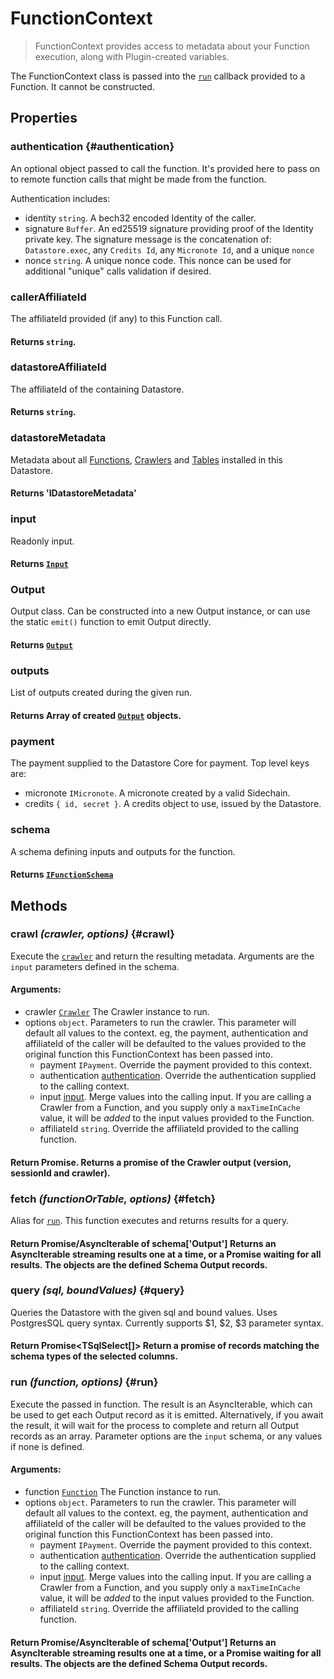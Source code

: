 # FunctionContext

> FunctionContext provides access to metadata about your Function execution, along with Plugin-created variables.

The FunctionContext class is passed into the [`run`](./function#constructor) callback provided to a Function. It cannot be constructed.

## Properties

### authentication {#authentication}

An optional object passed to call the function. It's provided here to pass on to remote function calls that might be made from the function.

Authentication includes:

- identity `string`. A bech32 encoded Identity of the caller.
- signature `Buffer`. An ed25519 signature providing proof of the Identity private key. The signature message is the concatenation of: `Datastore.exec`, any `Credits Id`, any `Micronote Id`, and a unique `nonce`
- nonce `string`. A unique nonce code. This nonce can be used for additional "unique" calls validation if desired.

### callerAffiliateId

The affiliateId provided (if any) to this Function call.

#### **Returns** `string`.

### datastoreAffiliateId

The affiliateId of the containing Datastore.

#### **Returns** `string`.

### datastoreMetadata

Metadata about all [Functions](./function.md), [Crawlers](./crawler.md) and [Tables](./table.md) installed in this Datastore.

#### **Returns** 'IDatastoreMetadata'

### input

Readonly input.

#### **Returns** [`Input`](./input.md)

### Output

Output class. Can be constructed into a new Output instance, or can use the static `emit()` function to emit Output directly.

#### **Returns** [`Output`](./output.md)

### outputs

List of outputs created during the given run.

#### **Returns** Array of created [`Output`](./output.md) objects.

### payment

The payment supplied to the Datastore Core for payment. Top level keys are:

- micronote `IMicronote`. A micronote created by a valid Sidechain.
- credits `{ id, secret }`. A credits object to use, issued by the Datastore.

### schema

A schema defining inputs and outputs for the function.

#### **Returns** [`IFunctionSchema`](../advanced/function-schemas.md)

## Methods

### crawl _(crawler, options)_ {#crawl}

Execute the [`crawler`](./crawler.md) and return the resulting metadata. Arguments are the `input` parameters defined in the schema.

#### **Arguments**:

- crawler [`Crawler`](./crawler.md) The Crawler instance to run.
- options `object`. Parameters to run the crawler. This parameter will default all values to the context. eg, the payment, authentication and affiliateId of the caller will be defaulted to the values provided to the original function this FunctionContext has been passed into.
  - payment `IPayment`. Override the payment provided to this context.
  - authentication [authentication](#authentication). Override the authentication supplied to the calling context.
  - input [input](#input). Merge values into the calling input. If you are calling a Crawler from a Function, and you supply only a `maxTimeInCache` value, it will be _added_ to the input values provided to the Function.
  - affiliateId `string`. Override the affiliateId provided to the calling function.

#### Return Promise<ICrawlerOutputSchema>. Returns a promise of the Crawler output (version, sessionId and crawler).

### fetch _(functionOrTable, options)_ {#fetch}

Alias for [`run`](#run). This function executes and returns results for a query.


#### Return Promise/AsyncIterable of schema['Output'] Returns an AsyncIterable streaming results one at a time, or a Promise waiting for all results. The objects are the defined Schema Output records.

### query _(sql, boundValues)_ {#query}

Queries the Datastore with the given sql and bound values. Uses PostgresSQL query syntax. Currently supports $1, $2, $3 parameter syntax.

#### Return Promise<TSqlSelect[]> Return a promise of records matching the schema types of the selected columns.  

### run _(function, options)_ {#run}

Execute the passed in function. The result is an AsyncIterable, which can be used to get each Output record as it is emitted. Alternatively, if you await the result, it will wait for the process to complete and return all Output records as an array. Parameter options are the `input` schema, or any values if none is defined.

#### **Arguments**:

- function [`Function`](./function.md) The Function instance to run.
- options `object`. Parameters to run the crawler. This parameter will default all values to the context. eg, the payment, authentication and affiliateId of the caller will be defaulted to the values provided to the original function this FunctionContext has been passed into.
    - payment `IPayment`. Override the payment provided to this context.
    - authentication [authentication](#authentication). Override the authentication supplied to the calling context.
    - input [input](#input). Merge values into the calling input. If you are calling a Crawler from a Function, and you supply only a `maxTimeInCache` value, it will be _added_ to the input values provided to the Function.
    - affiliateId `string`. Override the affiliateId provided to the calling function.

#### Return Promise/AsyncIterable of schema['Output'] Returns an AsyncIterable streaming results one at a time, or a Promise waiting for all results. The objects are the defined Schema Output records.
